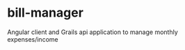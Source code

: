 bill-manager
=============

Angular client and Grails api application to manage monthly expenses/income

